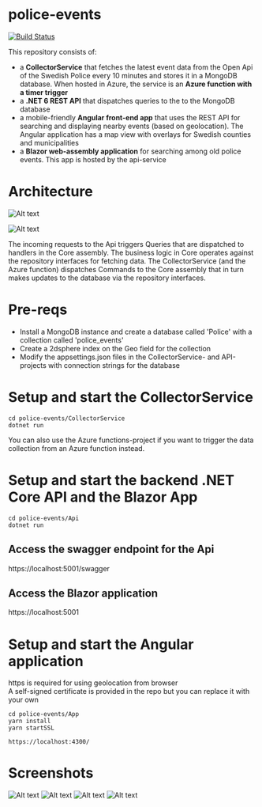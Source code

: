 # police-events

[![Build Status](https://larsbq.visualstudio.com/PoliceEvents/_apis/build/status/LarsBergqvist.police-events2?branchName=main)](https://larsbq.visualstudio.com/PoliceEvents/_build/latest?definitionId=16&branchName=main)

This repository consists of:  
* a <b>CollectorService</b> that fetches the latest event data from the Open Api of the Swedish Police every 10 minutes and stores it in a MongoDB database. When hosted in Azure, the service is an <b>Azure function with a timer trigger</b>    
* a <b>.NET 6 REST API</b> that dispatches queries to the to the MongoDB database   
* a mobile-friendly <b>Angular front-end app</b> that uses the REST API for searching and displaying nearby events (based on geolocation). The Angular application has a map view with overlays for Swedish counties and municipalities   
* a <b>Blazor web-assembly application</b> for searching among old police events. This app is hosted by the api-service   


# Architecture
![Alt text](https://github.com/LarsBergqvist/police-events/blob/main/overview_azure.png?raw=true 'Overview of the system in Azure')

![Alt text](https://github.com/LarsBergqvist/police-events/blob/main/dependencies.png?raw=true 'Dependencies')

The incoming requests to the Api triggers Queries that are dispatched to handlers in the Core assembly. The business logic in Core operates against the repository interfaces for fetching data. The CollectorService (and the Azure function) dispatches Commands to the Core assembly that in turn makes updates to the database via the repository interfaces.  

# Pre-reqs  
* Install a MongoDB instance and create a database called 'Police' with a collection called 'police_events'  
* Create a 2dsphere index on the Geo field for the collection  
* Modify the appsettings.json files in the CollectorService- and API-projects with connection strings for the database  

# Setup and start the CollectorService
```
cd police-events/CollectorService
dotnet run

```
You can also use the Azure functions-project if you want to trigger the data collection from an Azure function instead.  

# Setup and start the backend .NET Core API and the Blazor App
```
cd police-events/Api
dotnet run

```
## Access the swagger endpoint for the Api
https://localhost:5001/swagger
## Access the Blazor application
https://localhost:5001

# Setup and start the Angular application
https is required for using geolocation from browser  
A self-signed certificate is provided in the repo but you can replace it with your own  
```
cd police-events/App
yarn install
yarn startSSL  

https://localhost:4300/

```
# Screenshots

![Alt text](https://github.com/LarsBergqvist/police-events/blob/main/screenshot1.png?raw=true 'Police events list')
![Alt text](https://github.com/LarsBergqvist/police-events/blob/main/screenshot2.png?raw=true 'Map sidebar 1')
![Alt text](https://github.com/LarsBergqvist/police-events/blob/main/screenshot3.png?raw=true 'Map sidebar 2')
![Alt text](https://github.com/LarsBergqvist/police-events/blob/main/screenshot4.png?raw=true 'Blazor application')
